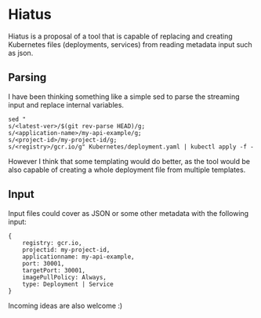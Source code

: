 Hiatus
======

Hiatus is a proposal of a tool that is capable of replacing and creating Kubernetes files (deployments, services) from reading metadata input such as json.


Parsing
-------

I have been thinking something like a simple sed to parse the streaming input and replace internal variables.

``` ssh
sed "
s/<latest-ver>/$(git rev-parse HEAD)/g; 
s/<application-name>/my-api-example/g;
s/<project-id>/my-project-id/g;
s/<registry>/gcr.io/g" Kubernetes/deployment.yaml | kubectl apply -f -
```

However I think that some templating would do better, as the tool would be also capable of creating a whole deployment file from multiple templates.

Input
-----

Input files could cover as JSON or some other metadata with the following input: 


```
{
    registry: gcr.io,
    projectid: my-project-id,
    applicationname: my-api-example,
    port: 30001,
    targetPort: 30001,
    imagePullPolicy: Always,
    type: Deployment | Service 
}
```

Incoming ideas are also welcome :)